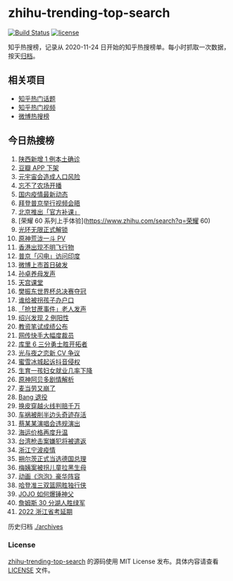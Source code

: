 # zhihu-trending-top-search

[![Build Status](https://github.com/justjavac/zhihu-trending-top-search/workflows/ci/badge.svg?branch=main)](https://github.com/justjavac/zhihu-trending-top-search/actions)
[![license](https://img.shields.io/github/license/justjavac/zhihu-trending-top-search)](https://github.com/justjavac/zhihu-trending-top-search/blob/main/LICENSE)

知乎热搜榜，记录从 2020-11-24 日开始的知乎热搜榜单。每小时抓取一次数据，按天[归档](./archives)。

## 相关项目

- [知乎热门话题](https://github.com/justjavac/zhihu-trending-hot-questions)
- [知乎热门视频](https://github.com/justjavac/zhihu-trending-hot-video)
- [微博热搜榜](https://github.com/justjavac/weibo-trending-hot-search)

## 今日热搜榜

<!-- BEGIN -->
<!-- 最后更新时间 Thu Dec 09 2021 23:14:39 GMT+0800 (China Standard Time) -->

1. [陕西新增 1 例本土确诊](https://www.zhihu.com/search?q=陕西疫情)
1. [豆瓣 APP 下架](https://www.zhihu.com/search?q=豆瓣)
1. [元宇宙会造成人口风险](https://www.zhihu.com/search?q=元宇宙)
1. [忘不了农场开播](https://www.zhihu.com/search?q=忘不了农场)
1. [国内疫情最新动态](https://www.zhihu.com/search?q=疫情)
1. [拜登普京举行视频会晤](https://www.zhihu.com/search?q=拜登普京会晤)
1. [北京推出「官方补课」](https://www.zhihu.com/search?q=北京官方补课)
1. [荣耀 60 系列上手体验](https://www.zhihu.com/search?q=荣耀 60)
1. [光环无限正式解锁](https://www.zhihu.com/search?q=光环无限)
1. [原神荒泷一斗 PV](https://www.zhihu.com/search?q=原神)
1. [香港出现不明飞行物](https://www.zhihu.com/search?q=香港不明飞行物)
1. [普京「闪电」访问印度](https://www.zhihu.com/search?q=普京)
1. [微博上市首日破发](https://www.zhihu.com/search?q=微博)
1. [孙卓养母发声](https://www.zhihu.com/search?q=孙卓)
1. [天宫课堂](https://www.zhihu.com/search?q=天宫课堂)
1. [樊振东世界杯总决赛夺冠](https://www.zhihu.com/search?q=樊振东)
1. [谁给被拐孩子办户口](https://www.zhihu.com/search?q=被拐孩子)
1. [「抢甘蔗事件」老人发声](https://www.zhihu.com/search?q=抢甘蔗事件)
1. [绍兴发现 2 例阳性](https://www.zhihu.com/search?q=绍兴)
1. [教资笔试成绩公布](https://www.zhihu.com/search?q=教资笔试成绩)
1. [网传快手大幅度裁员](https://www.zhihu.com/search?q=快手)
1. [库里 6 三分勇士胜开拓者](https://www.zhihu.com/search?q=勇士)
1. [光与夜之恋新 CV 争议](https://www.zhihu.com/search?q=光与夜之恋)
1. [蜜雪冰城起诉抖音侵权](https://www.zhihu.com/search?q=蜜雪冰城起诉抖音)
1. [生育一孩妇女就业几率下降](https://www.zhihu.com/search?q=妇女就业率)
1. [原神阿贝多剧情解析](https://www.zhihu.com/search?q=原神)
1. [麦当劳又崩了](https://www.zhihu.com/search?q=麦当劳)
1. [Bang 退役](https://www.zhihu.com/search?q=Bang)
1. [换皮穿越火线判赔千万](https://www.zhihu.com/search?q=穿越火线)
1. [车祸被削半边头奇迹存活](https://www.zhihu.com/search?q=女子车祸)
1. [蔡某某演唱会违规演出](https://www.zhihu.com/search?q=蔡某某)
1. [海运价格再度升温](https://www.zhihu.com/search?q=海运)
1. [台湾枪击案嫌犯将被遣返](https://www.zhihu.com/search?q=台湾枪击案)
1. [浙江宁波疫情](https://www.zhihu.com/search?q=宁波)
1. [朔尔茨正式当选德国总理](https://www.zhihu.com/search?q=朔尔茨)
1. [梅姨案被拐儿童拉黑生母](https://www.zhihu.com/search?q=梅姨)
1. [动画《泡泡》豪华阵容](https://www.zhihu.com/search?q=泡泡)
1. [哈登准三双篮网胜独行侠](https://www.zhihu.com/search?q=篮网)
1. [JOJO 如何爆锤神父](https://www.zhihu.com/search?q=石之海)
1. [詹姆斯 30 分湖人胜绿军](https://www.zhihu.com/search?q=湖人)
1. [2022 浙江省考延期](https://www.zhihu.com/search?q=浙江省考)

<!-- END -->

历史归档 [./archives](./archives)

### License

[zhihu-trending-top-search](https://github.com/justjavac/zhihu-trending-top-search)
的源码使用 MIT License 发布。具体内容请查看 [LICENSE](./LICENSE) 文件。
